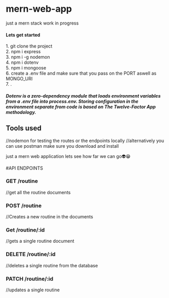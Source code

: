 # mern-web-app
just a mern stack work in progress

 <h4>Lets get started</h4>
 1. git clone the project </br>
 2. npm i express </br>
 3. npm i -g nodemon </br>
 4. npm i dotenv</br>
 5. npm i mongoose </br>
 6. create a .env file and make sure that you pass on the PORT aswell as MONGO_URI </br>
 7. .
 <h5>Dotenv is a zero-dependency module that loads environment variables
 from a .env file into process.env. Storing configuration in the environment
separate from code is based on The Twelve-Factor App methodology.
</h5>
 <h2>Tools used</h2>
  //nodemon for testing the routes or the endpoints locally
  //alternatively you can use postman make sure you download and install

<p>just a mern web application lets see how far we can go👽😁</>

#API ENDPOINTS 

  <h3>GET /routine</h3> //get all the routine documents
  
  <h3>POST /routine</h3> //Creates a new routine in the documents
  
  <h3>Get /routine/:id</h3> //gets a single routine document
  
  <h3>DELETE /routine/:id</h3> //deletes a single routine from the database
  
  <h3>PATCH /routine/:id</h3> //updates a single routine




